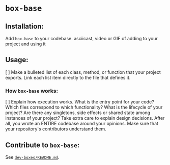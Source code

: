 # `box-base`

<!--
Add a banner image and badges

see: https://towardsdatascience.com/how-to-write-an-awesome-readme-68bf4be91f8b
-->

<!-- link to your reader to your repository's bug page, and let them know if you're open to contributions -->

## Installation:

Add `box-base` to your codebase.
asciicast, video or GIF of adding to your project and using it

## Usage:

[ ] Make a bulleted list of each class, method, or function that your project exports. Link each list item directly to the file that defines it.

### How `box-base` works:

[ ] Explain how execution works. What is the entry point for your code? Which files correspond to which functionality? What is the lifecycle of your project? Are there any singletons, side effects or shared state among instances of your project? Take extra care to explain design decisions. After all, you wrote an ENTIRE codebase around your opinions. Make sure that your repository's contributors understand them.

## Contribute to `box-base`:

See [`dev-boxes/README.md`](../../README.md#contribute-to-dev-boxes).

